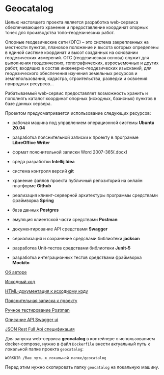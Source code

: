  # Geocatalog

Целью настоящего проекта является разработка web-сервиса обеспечивающего хранение и предоставление координат опорных точек для производства топо-геодезических работ.

Опорные геодезические сети (ОГС) – это система закрепленных на местности пунктов, плановое положение и высота которых определены в единой системе координат и высот созданных на основании геодезических измерений. ОГС (геодезическая основа) служит для выполнения геодезических, топографических, аэросъемочных и других работ, входящих в состав инженерно-геодезических изысканий, для геодезического обеспечения изучения земельных ресурсов и землепользования, кадастра, строительства, разведки и освоения природных ресурсов…


Рабатываемый web-сервис предоставляет возможность хранить и пополнять каталог координат опорных (исходных, базисных) пунктов в базе данных сервера.

Проектом предусматривается использование следующих ресурсов:

- рабочая машина под управлением операционной системы **Ubuntu 20.04**

- разработка пояснительной записки к проекту в программе **LibreOffice Writer** 

- формат пояснительной записки Word 2007-365(.docx)

- среда разработки **Intellij Idea**

- система контроля версий **git**

- хранение файлов проекта публичный репозиторий на онлайн платформе **Github**

- реализация клиент-серверной архитектуры программы средствами фрэймворка **Spring**

- база данных **Postgres**

- эмуляция клиентской части средствами **Postman**

- документирование API средствами **Swagger** 

 - сериализация и сохранение средсвами библиотеки **jackson**

 - разработка Unit-тестов средствами библиотеки **Junit-5**

 - разработка интеграционных тестов средствами фрэймворка **Mockito**



[Об авторе](https://github.com/AndrewNizovkin/job/blob/master/resume.md)

[Исходный код](https://github.com/AndrewNizovkin/diploma/tree/main/geocatalog)

[HTML-документация к исходному коду](https://github.com/AndrewNizovkin/diploma/tree/main/geocatalog/target/site/apidocs)

[Пояснительная записка к проекту](https://github.com/AndrewNizovkin/diploma/blob/main/%D0%9F%D0%BE%D1%8F%D1%81%D0%BD%D0%B8%D1%82%D0%B5%D0%BB%D1%8C%D0%BD%D0%B0%D1%8F%20%D0%B7%D0%B0%D0%BF%D0%B8%D1%81%D0%BA%D0%B0.docx)


[Ручное тестирование Postman](https://github.com/AndrewNizovkin/diploma/blob/main/postman_demo.md)

[Описание API Swagger ui](https://github.com/AndrewNizovkin/diploma/blob/main/swagger_demo.md)

[JSON Rest Full Api спецификация](https://github.com/AndrewNizovkin/diploma/blob/main/open_api.md)

Для запуска web-сервиса **geocatalog** в контейнере с использованием docker-compose, нужно в файл `Dockerfile` внести актуальный путь к локальной папке проекта `geocatalog`:

```shell
WORKDIR /Ваш_путь_к_локальной_папке/geocatalog
```

Перед этим нужно скопировать папку `geocatalog` на локальную машину.